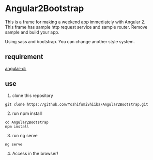 # Angular2Bootstrap

This is a frame for making a weekend app immediately with Angular 2.  
This frame has sample http request service and sample router. Remove sample and build your app.  

Using sass and bootstrap. You can change another style system.

## requirement

[angular-cli](https://github.com/angular/angular-cli)

## use

1. clone this repository
```
git clone https://github.com/YoshifumiShiiba/Angular2Bootstrap.git
```
2. run npm install
```
cd Angular2Bootstrap
npm install
```

3. run ng serve
```
ng serve
```

4. Access in the browser!
